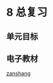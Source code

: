 # 8 总复习

## 单元目标


## 电子教材

<Ebook grade="xxsx5a" :pages="112" :paged="119" ></Ebook>

[zanshang](../res/zanshang.md ':include')
